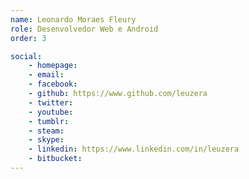 ```yaml
---
name: Leonardo Moraes Fleury
role: Desenvolvedor Web e Android
order: 3

social:
    - homepage:
    - email:
    - facebook:
    - github: https://www.github.com/leuzera
    - twitter:
    - youtube:
    - tumblr:
    - steam:
    - skype:
    - linkedin: https://www.linkedin.com/in/leuzera
    - bitbucket:
---
```

